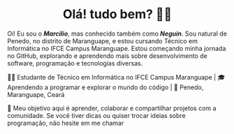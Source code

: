 <h1 align="center"> Olá! tudo bem? 👋🏻</h1>

Oi! Eu sou o _**Marcilio**_, mas conhecido também como _**Neguin**_. Sou natural de Penedo, no distrito de Maranguape, e estou cursando Técnico em Informática no IFCE Campus Maranguape. Estou começando minha jornada no GitHub, explorando e aprendendo mais sobre desenvolvimento de software, programação e tecnologias diversas.

👨‍💻 Estudante de Técnico em Informática no IFCE Campus Maranguape | 🎓 Aprendendo a programar e explorar o mundo do código | 📍 Penedo, Maranguape, Ceará

🚀 Meu objetivo aqui é aprender, colaborar e compartilhar projetos com a comunidade. Se você tiver dicas ou quiser trocar ideias sobre programação, não hesite em me chamar
